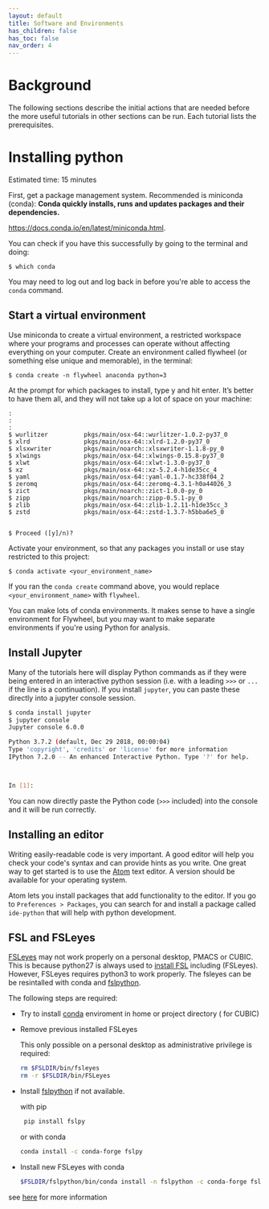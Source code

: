```yaml
---
layout: default
title: Software and Environments
has_children: false
has_toc: false
nav_order: 4
---
```



# Background

The following sections describe the initial actions that are needed before the more useful tutorials in other sections can be run. Each tutorial lists the prerequisites.

# Installing python

Estimated time: 15 minutes

First, get a package management system. Recommended is miniconda (conda): **Conda quickly installs, runs and updates packages and their dependencies.**

https://docs.conda.io/en/latest/miniconda.html.

You can check if you have this successfully by going to the terminal and doing:
```
$ which conda
```

You may need to log out and log back in before you're able to access the `conda` command.

## Start a virtual environment

Use miniconda to create a virtual environment, a restricted workspace where your programs and processes can operate without affecting everything on your computer. Create an environment called flywheel (or something else unique and memorable), in the terminal:
```
$ conda create -n flywheel anaconda python=3
```
At the prompt for which packages to install, type y and hit enter. It’s better to have them all, and they will not take up a lot of space on your machine:
```
:
:
:
$ wurlitzer          pkgs/main/osx-64::wurlitzer-1.0.2-py37_0
$ xlrd               pkgs/main/osx-64::xlrd-1.2.0-py37_0
$ xlsxwriter         pkgs/main/noarch::xlsxwriter-1.1.8-py_0
$ xlwings            pkgs/main/osx-64::xlwings-0.15.8-py37_0
$ xlwt               pkgs/main/osx-64::xlwt-1.3.0-py37_0
$ xz                 pkgs/main/osx-64::xz-5.2.4-h1de35cc_4
$ yaml               pkgs/main/osx-64::yaml-0.1.7-hc338f04_2
$ zeromq             pkgs/main/osx-64::zeromq-4.3.1-h0a44026_3
$ zict               pkgs/main/noarch::zict-1.0.0-py_0
$ zipp               pkgs/main/noarch::zipp-0.5.1-py_0
$ zlib               pkgs/main/osx-64::zlib-1.2.11-h1de35cc_3
$ zstd               pkgs/main/osx-64::zstd-1.3.7-h5bba6e5_0


$ Proceed ([y]/n)?
```

Activate your environment, so that any packages you install or use stay restricted to this project:

```
$ conda activate <your_environment_name>
```

If you ran the `conda create` command above, you would replace `<your_environment_name>` with `flywheel`.

You can make lots of conda environments. It makes sense to have a single environment for Flywheel, but you may want to make separate environments if you're using Python for analysis.

## Install Jupyter

Many of the tutorials here will display Python commands as if they were being entered in an interactive python session (i.e. with a leading `>>>` or `...` if the line is a continuation). If you install `jupyter`, you can paste these directly into a jupyter console session.

```bash
$ conda install jupyter
$ jupyter console
Jupyter console 6.0.0

Python 3.7.2 (default, Dec 29 2018, 00:00:04)
Type 'copyright', 'credits' or 'license' for more information
IPython 7.2.0 -- An enhanced Interactive Python. Type '?' for help.



In [1]:  

```

You can now directly paste the Python code (`>>>` included) into the console and it will be run correctly.


## Installing an editor

Writing easily-readable code is very important. A good editor will help you check your code's syntax and can provide hints as you write. One great way to get started is to use the [Atom](https://atom.io/) text editor. A version should be available for your operating system.

Atom lets you install packages that add functionality to the editor. If you go to `Preferences > Packages`, you can search for and install a package called `ide-python` that will help with python development.


## FSL and FSLeyes
[FSLeyes](https://users.fmrib.ox.ac.uk/~paulmc/fsleyes/userdoc/latest/) may not work properly on a personal desktop, PMACS or CUBIC. This is because python27  is  always used to [install FSL](https://fsl.fmrib.ox.ac.uk/fsl/fslwiki/FslInstallation) including (FSLeyes). However, FSLeyes requires python3 to work properly. The fsleyes can be be resintalled  with conda and [fslpython](https://pypi.org/project/fslpy/). 

The following steps  are required: 
- Try to install [conda](https://docs.conda.io/projects/conda/en/latest/user-guide/install/) enviroment in  home  or project directory ( for CUBIC)

- Remove previous installed FSLeyes

   This only possible on  a personal desktop as administrative privilege is required:
    ```sh
   rm $FSLDIR/bin/fsleyes
   rm -r $FSLDIR/bin/FSLeyes
   ```

- Install [fslpython](https://pypi.org/project/fslpy/) if not available.

   with pip 
   ```bash
    pip install fslpy
    ```
    or  with conda 
   ```sh 
   conda install -c conda-forge fslpy
    ```

- Install new FSLeyes with conda 

  ```sh 
  $FSLDIR/fslpython/bin/conda install -n fslpython -c conda-forge fsleyes
  ```

see [here](https://users.fmrib.ox.ac.uk/~paulmc/fsleyes/userdoc/latest/install.html) for more information 


